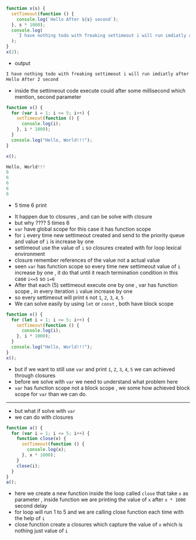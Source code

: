 ```js
function x(s) {
  setTimeout(function () {
    console.log(`Hello After ${s} second`);
  }, s * 1000);
  console.log(
    `I have nothing todo with freaking settimeout i will run imdiatly after function call`
  );
}
x(2);
```

- output

```txt
I have nothing todo with freaking settimeout i will run imdiatly after function call
Hello After 2 second
```

- inside the settimeout code execute could after some millisecond which mention, second parameter

```js
function x() {
  for (var i = 1; i <= 5; i++) {
    setTimeout(function () {
      console.log(i);
    }, i * 1000);
  }
  console.log("Hello, World!!!");
}

x();
```

```js
Hello, World!!!
6
6
6
6
6
```

- 5 time 6 print
<!-- - why ?
- this is due to closures ,
- first hello world will print then
- when we use loop with setTimeout it create 5 separate callback and each callback run after certain delay . but they share same closure scope this means they references the same variable `i` not a value of an `i`
- after loop complete `i` became `6` and loop terminate
- and then each `setTimeout` callback run and it will print `6` due to `i` references
- for fix this we can use `let` or `const` (due to block scope)
- every time `setTimeout` run `i` will new variable all together -->

- It happen due to closures , and can be solve with closure
- but why ???? 5 times 6
- `var` have global scope for this case it has function scope
- for `i` every time new settimeout created and send to the priority queue and value of `i` is increase by one
- settimeout use the value of `i` so closures created with for loop lexical environment
- closure remember references of the value not a actual value
- seen `var` has function scope so every time new settimeout value of `i` increase by one , it do that until it reach termination condition in this case `i<=5` so `i=6`
- After that each (5) settimeout execute one by one , var has function scope , in every iteration `i` value increase by one
- so every settimeout will print `6` not `1`, `2`, `3`, `4`, `5`
- We can solve easily by using `let` or `const` , both have block scope

```js
function x() {
  for (let i = 1; i <= 5; i++) {
    setTimeout(function () {
      console.log(i);
    }, i * 1000);
  }
  console.log("Hello, World!!!");
}
x();
```

- but if we want to still use `var` and print `1`, `2`, `3`, `4`, `5` we can achieved through closures
- before we solve with `var` we need to understand what problem here
- `var` has function scope not a block scope , we some how achieved block scope for `var` than we can do.

---

- but what if solve with `var`
- we can do with closures

```js
function a() {
  for (var i = 1; i <= 5; i++) {
    function close(x) {
      setTimeout(function () {
        console.log(x);
      }, x * 1000);
    }
    close(i);
  }
}
a();
```

- here we create a new function inside the loop called `close` that take `x` as parameter , inside function we are printing the value of `x` after `x * 1000` second delay
- for loop will run 1 to 5 and we are calling close function each time with the help of `i`
- close function create a closures which capture the value of `x` which is nothing just value of `i`
